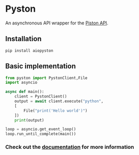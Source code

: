 # Pyston
An asynchronous API wrapper for the <a href="https://github.com/engineer-man/piston">Piston API</a>.


## Installation
```
pip install aiopyston
```

## Basic implementation
```py
from pyston import PystonClient,File
import asyncio

async def main():
    client = PystonClient()
    output = await client.execute("python",
    [
        File("print('Hello world')")
    ])
    print(output)

loop = asyncio.get_event_loop()
loop.run_until_complete(main())
```
### Check out the <a href="aiopyston.readthedocs.io/">documentation</a> for more information

